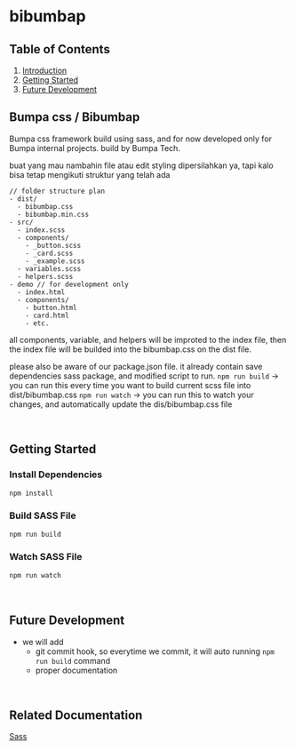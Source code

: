 # bibumbap

## Table of Contents
1. [Introduction](#bumpa-css--bibumbap)
2. [Getting Started](#getting-started)
3. [Future Development](#future-development)

## Bumpa css / Bibumbap

Bumpa css framework build using sass, and for now developed only for Bumpa internal projects. build by Bumpa Tech.

buat yang mau nambahin file atau edit styling dipersilahkan ya, tapi kalo bisa tetap mengikuti struktur yang telah ada

```
// folder structure plan
- dist/
  - bibumbap.css
  - bibumbap.min.css
- src/
  - index.scss
  - components/
    - _button.scss
    - _card.scss
    - _example.scss
  - variables.scss
  - helpers.scss
- demo // for development only
  - index.html
  - components/
    - button.html
    - card.html
    - etc.
```

all components, variable, and helpers will be improted to the index file, then the index file will be builded into the bibumbap.css on the dist file.

please also be aware of our package.json file. it already contain save dependencies sass package, and modified script to run.
`npm run build` -> you can run this every time you want to build current scss file into dist/bibumbap.css
`npm run watch` -> you can run this to watch your changes, and automatically update the dis/bibumbap.css file

<br>

## Getting Started
### Install Dependencies
```bash
npm install
```

### Build SASS File
```bash
npm run build
```

### Watch SASS File
```bash
npm run watch
```


<br>

## Future Development
- we will add 
  - git commit hook, so everytime we commit, it will auto running `npm run build` command
  - proper documentation


<br>

## Related Documentation
[Sass](https://sass-lang.com/install)
